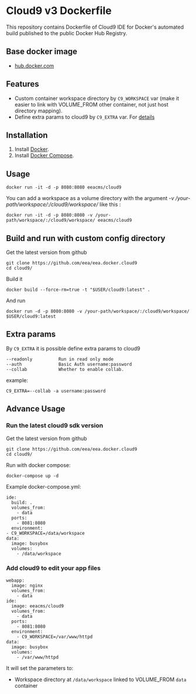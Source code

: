 # Cloud9 v3 Dockerfile

This repository contains Dockerfile of Cloud9 IDE for Docker's automated build published to the public Docker Hub Registry.

## Base docker image

- [hub.docker.com](https://hub.docker.com/r/eeacms/cloud9)

## Features

- Custom container workspace directory by `C9_WORKSPACE` var (make it easier to link with VOLUME_FROM other container, not just host directory mapping).
- Define extra params to cloud9 by `C9_EXTRA` var. For [details](#extra-params)

## Installation

1. Install [Docker](https://www.docker.com/).
2. Install [Docker Compose](https://docs.docker.com/compose/).

## Usage

```
docker run -it -d -p 8080:8080 eeacms/cloud9
```

You can add a workspace as a volume directory with the argument _-v /your-path/workspace/:/cloud9/workspace/_ like this :

```
docker run -it -d -p 8080:8080 -v /your-path/workspace/:/cloud9/workspace/ eeacms/cloud9
```

## Build and run with custom config directory

Get the latest version from github

```
git clone https://github.com/eea/eea.docker.cloud9
cd cloud9/
```

Build it

```
docker build --force-rm=true -t "$USER/cloud9:latest" .
```

And run

```
docker run -d -p 8080:8080 -v /your-path/workspace/:/cloud9/workspace/ $USER/cloud9:latest
```

## Extra params

By `C9_EXTRA` it is possible define extra params to cloud9

```
--readonly          Run in read only mode
--auth              Basic Auth username:password
--collab            Whether to enable collab.
```

example:

```
C9_EXTRA=--collab -a username:password
```

## Advance Usage

### Run the latest cloud9 sdk version

Get the latest version from github

```
git clone https://github.com/eea/eea.docker.cloud9
cd cloud9/
```

Run with docker compose:

```
docker-compose up -d
```

Example docker-compose.yml:

```
ide:
  build: .
  volumes_from:
    - data
  ports:
    - 8081:8080
  environment:
- C9_WORKSPACE=/data/workspace
data:
  image: busybox
  volumes:
    - /data/workspace
```

### Add cloud9 to edit your app files

```
webapp:
  image: nginx
  volumes_from:
    - data
ide:
  image: eeacms/cloud9
  volumes_from:
    - data
  ports:
    - 8081:8080
  environment:
    - C9_WORKSPACE=/var/www/httpd
data:
  image: busybox
  volumes:
    - /var/www/httpd
```

It will set the parameters to:

- Workspace directory at `/data/workspace` linked to VOLUME_FROM `data` container
